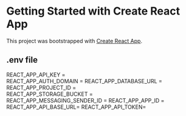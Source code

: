# Getting Started with Create React App

This project was bootstrapped with [Create React App](https://github.com/facebook/create-react-app).

## .env file

REACT_APP_API_KEY =  
REACT_APP_AUTH_DOMAIN = 
REACT_APP_DATABASE_URL = 
REACT_APP_PROJECT_ID =  
REACT_APP_STORAGE_BUCKET =  
REACT_APP_MESSAGING_SENDER_ID = 
REACT_APP_APP_ID =  
REACT_APP_API_BASE_URL=
REACT_APP_API_TOKEN=


